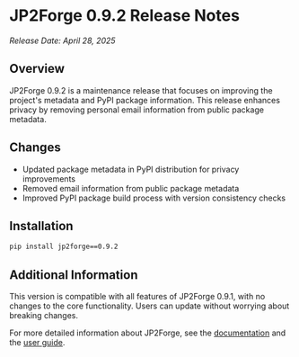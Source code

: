 # JP2Forge 0.9.2 Release Notes

*Release Date: April 28, 2025*

## Overview

JP2Forge 0.9.2 is a maintenance release that focuses on improving the project's metadata and PyPI package information. This release enhances privacy by removing personal email information from public package metadata.

## Changes

- Updated package metadata in PyPI distribution for privacy improvements
- Removed email information from public package metadata
- Improved PyPI package build process with version consistency checks

## Installation

```bash
pip install jp2forge==0.9.2
```

## Additional Information

This version is compatible with all features of JP2Forge 0.9.1, with no changes to the core functionality. Users can update without worrying about breaking changes.

For more detailed information about JP2Forge, see the [documentation](https://github.com/xy-liao/jp2forge/tree/main/docs) and the [user guide](https://github.com/xy-liao/jp2forge/blob/main/docs/user_guide.md).